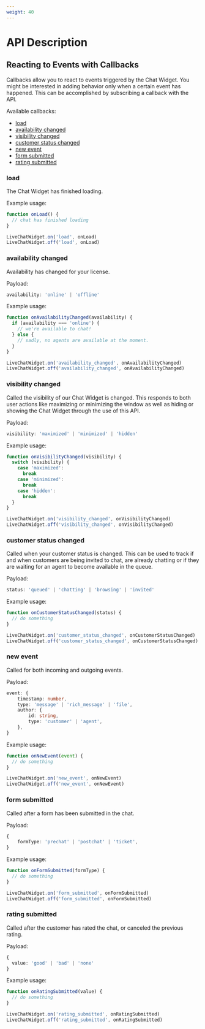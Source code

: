 ```yaml
---
weight: 40
---
```


# API Description

## Reacting to Events with Callbacks

Callbacks allow you to react to events triggered by the Chat Widget.
You might be interested in adding behavior only when a certain event has happened.
This can be accomplished by subscribing a callback with the API.

Available callbacks:

- [load](#load)
- [availability changed](#availability-changed)
- [visibility changed](#visibility-changed)
- [customer status changed](#customer-status-changed)
- [new event](#new-event)
- [form submitted](#form-submitted)
- [rating submitted](#rating-submitted)

### load

The Chat Widget has finished loading.

Example usage:

```js
function onLoad() {
  // chat has finished loading
}

LiveChatWidget.on('load', onLoad)
LiveChatWidget.off('load', onLoad)
```

### availability changed

Availability has changed for your license.

Payload:

```ts
availability: 'online' | 'offline'
```

Example usage:

```js
function onAvailabilityChanged(availability) {
  if (availability === 'online') {
    // we're available to chat!
  } else {
    // sadly, no agents are available at the moment.
  }
}

LiveChatWidget.on('availability_changed', onAvailabilityChanged)
LiveChatWidget.off('availability_changed', onAvailabilityChanged)
```

### visibility changed

Called the visibility of our Chat Widget is changed.
This responds to both user actions like maximizing or minimizing the window as well as hiding or showing the Chat Widget through the use of this API.

Payload:

```ts
visibility: 'maximized' | 'minimized' | 'hidden'
```

Example usage:

```js
function onVisibilityChanged(visibility) {
  switch (visibility) {
    case 'maximized':
      break
    case 'minimized':
      break
    case 'hidden':
      break
  }
}

LiveChatWidget.on('visibility_changed', onVisibilityChanged)
LiveChatWidget.off('visibility_changed', onVisibilityChanged)
```

### customer status changed

Called when your customer status is changed.
This can be used to track if and when customers are being invited to chat, are already chatting or if they are waiting for an agent to become available in the queue.

Payload:

```ts
status: 'queued' | 'chatting' | 'browsing' | 'invited'
```

Example usage:

```js
function onCustomerStatusChanged(status) {
  // do something
}

LiveChatWidget.on('customer_status_changed', onCustomerStatusChanged)
LiveChatWidget.off('customer_status_changed', onCustomerStatusChanged)
```

### new event

Called for both incoming and outgoing events.

Payload:

```ts
event: {
    timestamp: number,
    type: 'message' | 'rich_message' | 'file',
    author: {
        id: string,
        type: 'customer' | 'agent',
    },
}
```

Example usage:

```js
function onNewEvent(event) {
  // do something
}

LiveChatWidget.on('new_event', onNewEvent)
LiveChatWidget.off('new_event', onNewEvent)
```

### form submitted

Called after a form has been submitted in the chat.

Payload:

```ts
{
    formType: 'prechat' | 'postchat' | 'ticket',
}
```

Example usage:

```js
function onFormSubmitted(formType) {
  // do something
}

LiveChatWidget.on('form_submitted', onFormSubmitted)
LiveChatWidget.off('form_submitted', onFormSubmitted)
```

### rating submitted

Called after the customer has rated the chat, or canceled the previous rating.

Payload:

```ts
{
  value: 'good' | 'bad' | 'none'
}
```

Example usage:

```js
function onRatingSubmitted(value) {
  // do something
}

LiveChatWidget.on('rating_submitted', onRatingSubmitted)
LiveChatWidget.off('rating_submitted', onRatingSubmitted)
```
